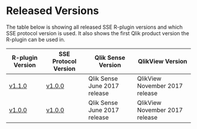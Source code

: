 # Released Versions
The table below is showing all released SSE R-plugin versions and which SSE protocol version is used. It also shows the first Qlik product version the R-plugin can be used in.

| __R-plugin Version__ | __SSE Protocol Version__ | __Qlik Sense Version__ | __QlikView Version__ |
| ----- | ----- | ----- | ----- |
| [v1.1.0](https://github.com/qlik-oss/sse-r-plugin/releases/tag/v1.1.0) | [v1.0.0](https://github.com/qlik-oss/server-side-extension/releases/tag/v1.0.0) | Qlik Sense June 2017 release | QlikView November 2017 release |
| [v1.0.0](https://github.com/qlik-oss/sse-r-plugin/releases/tag/v1.0.0) | [v1.0.0](https://github.com/qlik-oss/server-side-extension/releases/tag/v1.0.0) | Qlik Sense June 2017 release | QlikView November 2017 release |

